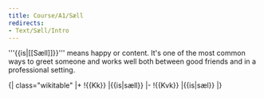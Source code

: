 ```yaml
---
title: Course/A1/Sæll
redirects:
- Text/Sæll/Intro
---
```


'''{{is|[[Sæll]]}}''' means happy or content. It's one of the most common ways to greet someone and works well both between good friends and in a professional setting.

{| class="wikitable"
|+
!{{Kk}}
|{{is|sæll}}
|-
!{{Kvk}}
|{{is|sæl}}
|}